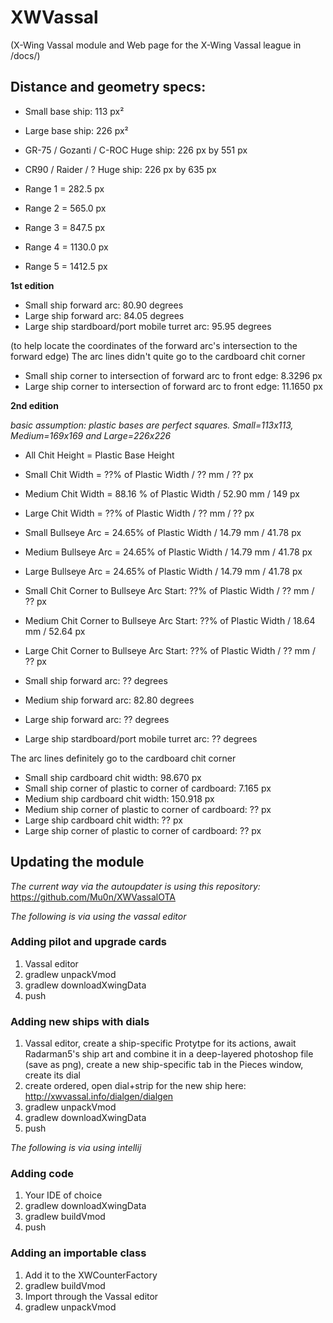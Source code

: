 # XWVassal 
(X-Wing Vassal module and Web page for the X-Wing Vassal league in /docs/)

## Distance and geometry specs:

* Small base ship: 113 px² 
* Large base ship: 226 px²
* GR-75 / Gozanti / C-ROC Huge ship:  226 px by 551 px
* CR90 / Raider / ? Huge ship: 226 px by 635 px

* Range 1 =  282.5 px
* Range 2 =  565.0 px
* Range 3 = 847.5 px
* Range 4 = 1130.0 px
* Range 5 = 1412.5 px

**1st edition**

* Small ship forward arc: 80.90 degrees
* Large ship forward arc: 84.05 degrees
* Large ship stardboard/port mobile turret arc: 95.95 degrees

(to help locate the coordinates of the forward arc's intersection to the forward edge)
The arc lines didn't quite go to the cardboard chit corner
* Small ship corner to intersection of forward arc to front edge: 8.3296 px
* Large ship corner to intersection of forward arc to front edge: 11.1650 px

**2nd edition**

*basic assumption: plastic bases are perfect squares. Small=113x113, Medium=169x169 and Large=226x226*


* All Chit Height = Plastic Base Height
* Small Chit Width = ??% of Plastic Width / ?? mm / ?? px
* Medium Chit Width = 88.16 % of Plastic Width / 52.90 mm / 149 px
* Large Chit Width = ??% of Plastic Width / ?? mm / ?? px


* Small Bullseye Arc = 24.65% of Plastic Width / 14.79 mm / 41.78 px
* Medium Bullseye Arc = 24.65% of Plastic Width / 14.79 mm / 41.78 px
* Large Bullseye Arc = 24.65% of Plastic Width / 14.79 mm / 41.78 px


* Small Chit Corner to Bullseye Arc Start: ??% of Plastic Width / ?? mm / ?? px
* Medium Chit Corner to Bullseye Arc Start: ??% of Plastic Width / 18.64 mm / 52.64 px
* Large Chit Corner to Bullseye Arc Start: ??% of Plastic Width / ?? mm / ?? px


* Small ship forward arc: ?? degrees
* Medium ship forward arc: 82.80 degrees
* Large ship forward arc: ?? degrees
* Large ship stardboard/port mobile turret arc: ?? degrees


The arc lines definitely go to the cardboard chit corner
* Small ship cardboard chit width: 98.670 px
* Small ship corner of plastic to corner of cardboard: 7.165 px
* Medium ship cardboard chit width: 150.918 px
* Medium ship corner of plastic to corner of cardboard: ?? px
* Large ship cardboard chit width: ?? px
* Large ship corner of plastic to corner of cardboard: ?? px

## Updating the module
*The current way via the autoupdater is using this repository:*
https://github.com/Mu0n/XWVassalOTA

*The following is via using the vassal editor*
### Adding pilot and upgrade cards
1. Vassal editor
2. gradlew unpackVmod
3. gradlew downloadXwingData
4. push

### Adding new ships with dials
1. Vassal editor, create a ship-specific Protytpe for its actions, await Radarman5's ship art and combine it in a deep-layered photoshop file  (save as png), create a new ship-specific tab in the Pieces window, create its dial
2. create ordered, open dial+strip for the new ship here: http://xwvassal.info/dialgen/dialgen
3. gradlew unpackVmod
4. gradlew downloadXwingData
5. push

*The following is via using intellij*
### Adding code
1. Your IDE of choice
2. gradlew downloadXwingData
3. gradlew buildVmod
4. push

### Adding an importable class
1. Add it to the XWCounterFactory
2. gradlew buildVmod
3. Import through the Vassal editor
4. gradlew unpackVmod
